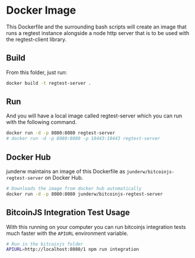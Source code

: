 # Docker Image

This Dockerfile and the surrounding bash scripts will create an image that runs
a regtest instance alongside a node http server that is to be used with the
regtest-client library.

## Build

From this folder, just run:

```bash
docker build -t regtest-server .
```

## Run

And you will have a local image called regtest-server which you can run with
the following command.

```bash
docker run -d -p 8080:8080 regtest-server
# docker run -d -p 8080:8080 -p 18443:18443 regtest-server

```

## Docker Hub

junderw maintains an image of this Dockerfile as
`junderw/bitcoinjs-regtest-server` on Docker Hub.

```bash
# Downloads the image from docker hub automatically
docker run -d -p 8080:8080 junderw/bitcoinjs-regtest-server
```

## BitcoinJS Integration Test Usage

With this running on your computer you can run bitcoinjs integration tests much
faster with the `APIURL` environment variable.

```bash
# Run in the bitcoinjs folder
APIURL=http://localhost:8080/1 npm run integration
```
